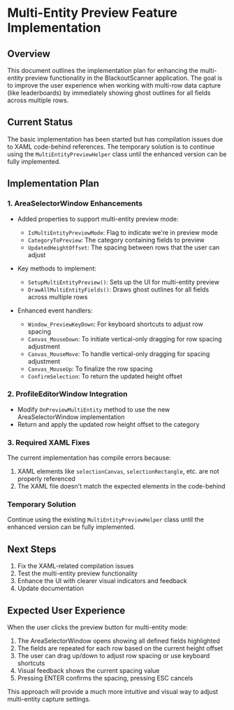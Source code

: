 # Multi-Entity Preview Feature Implementation

## Overview
This document outlines the implementation plan for enhancing the multi-entity preview functionality in the BlackoutScanner application. The goal is to improve the user experience when working with multi-row data capture (like leaderboards) by immediately showing ghost outlines for all fields across multiple rows.

## Current Status
The basic implementation has been started but has compilation issues due to XAML code-behind references. The temporary solution is to continue using the `MultiEntityPreviewHelper` class until the enhanced version can be fully implemented.

## Implementation Plan

### 1. AreaSelectorWindow Enhancements
- Added properties to support multi-entity preview mode:
  - `IsMultiEntityPreviewMode`: Flag to indicate we're in preview mode
  - `CategoryToPreview`: The category containing fields to preview
  - `UpdatedHeightOffset`: The spacing between rows that the user can adjust
  
- Key methods to implement:
  - `SetupMultiEntityPreview()`: Sets up the UI for multi-entity preview
  - `DrawAllMultiEntityFields()`: Draws ghost outlines for all fields across multiple rows
  
- Enhanced event handlers:
  - `Window_PreviewKeyDown`: For keyboard shortcuts to adjust row spacing
  - `Canvas_MouseDown`: To initiate vertical-only dragging for row spacing adjustment
  - `Canvas_MouseMove`: To handle vertical-only dragging for spacing adjustment
  - `Canvas_MouseUp`: To finalize the row spacing
  - `ConfirmSelection`: To return the updated height offset
  
### 2. ProfileEditorWindow Integration
- Modify `OnPreviewMultiEntity` method to use the new AreaSelectorWindow implementation
- Return and apply the updated row height offset to the category

### 3. Required XAML Fixes
The current implementation has compile errors because:
1. XAML elements like `selectionCanvas`, `selectionRectangle`, etc. are not properly referenced
2. The XAML file doesn't match the expected elements in the code-behind

### Temporary Solution
Continue using the existing `MultiEntityPreviewHelper` class until the enhanced version can be fully implemented.

## Next Steps
1. Fix the XAML-related compilation issues
2. Test the multi-entity preview functionality
3. Enhance the UI with clearer visual indicators and feedback
4. Update documentation

## Expected User Experience
When the user clicks the preview button for multi-entity mode:
1. The AreaSelectorWindow opens showing all defined fields highlighted
2. The fields are repeated for each row based on the current height offset
3. The user can drag up/down to adjust row spacing or use keyboard shortcuts
4. Visual feedback shows the current spacing value
5. Pressing ENTER confirms the spacing, pressing ESC cancels

This approach will provide a much more intuitive and visual way to adjust multi-entity capture settings.
